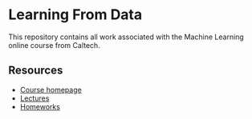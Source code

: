 Learning From Data
==================
This repository contains all work associated with the Machine Learning online course from Caltech.

## Resources
- [Course homepage](http://work.caltech.edu/telecourse.html)
- [Lectures](http://work.caltech.edu/lectures.html)
- [Homeworks](http://work.caltech.edu/homeworks.html)

